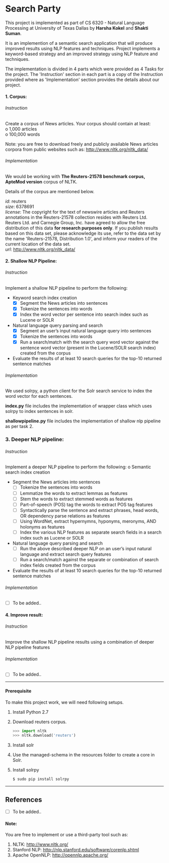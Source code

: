 # Search Party

This project is implemented as part of CS 6320 - Natural Language Processing at University of Texas Dallas by **Harsha Kokel** and **Shakti Suman**.

It is an implemention of a semantic search application that will produce improved results using NLP features and techniques. Project implements a keyword-based strategy and an improved strategy using NLP feature and techniques.

The implementation is divided in 4 parts which were provided as 4 Tasks for the project. The 'Instruction' section in each part is a copy of the Instruction provided where as 'Implementation' section provides the details about our project.

#### 1. Corpus:

###### Instruction  
Create a corpus of News articles. Your corpus should contain at least:  
o 1,000 articles  
o 100,000 words  

Note: you are free to download freely and publicly available News articles corpora from
public websites such as: http://www.nltk.org/nltk_data/

###### Implementation  

We would be working with **The Reuters-21578 benchmark corpus, ApteMod version** corpus of NLTK.

Details of the corpus are mentioned below.

*id*: reuters  
*size*: 6378691  
*license*: The copyright for the text of newswire articles and Reuters annotations in the Reuters-21578 collection resides with Reuters Ltd. Reuters Ltd. and Carnegie Group, Inc. have agreed to allow the free distribution of this data **for research purposes only**. If you publish results based on this data set, please acknowledge its use, refer to the data set by the name 'Reuters-21578, Distribution 1.0', and inform your readers of the current location of the data set.  
*url*: http://www.nltk.org/nltk_data/


#### 2. Shallow NLP Pipeline:

###### Instruction  
Implement a shallow NLP pipeline to perform the following:  
- Keyword search index creation  
  - [x]  Segment the News articles into sentences  
  - [x]  Tokenize the sentences into words  
  - [x]  Index the word vector per sentence into search index such as Lucene or SOLR  
- Natural language query parsing and search  
  - [x]  Segment an user’s input natural language query into sentences  
  - [x]  Tokenize the sentences into words  
  - [x]  Run a search/match with the search query word vector against the sentence word vector (present in the Lucene/SOLR search index) created from the corpus  
- Evaluate the results of at least 10 search queries for the top-10 returned sentence matches

###### Implementation

We used solrpy, a python client for the Solr search service to index the word vector for each sentences.

**index.py** file includes the implementation of wrapper class which uses solrpy to index sentences in solr.

**shallowpipeline.py** file includes the implementation of shallow nlp pipeline as per task 2.

### 3. Deeper NLP pipeline:  

###### Instruction  
Implement a deeper NLP pipeline to perform the following: o Semantic search index creation
- Segment the News articles into sentences
  - [ ] Tokenize the sentences into words
  - [ ] Lemmatize the words to extract lemmas as features
  - [ ] Stem the words to extract stemmed words as features
  - [ ] Part-of-speech (POS) tag the words to extract POS tag features
  - [ ] Syntactically parse the sentence and extract phrases, head words, OR dependency parse relations as features
  - [ ] Using WordNet, extract hypernymns, hyponyms, meronyms, AND holonyms as features
  - [ ] Index the various NLP features as separate search fields in a search index such as Lucene or SOLR
- Natural language query parsing and search
  - [ ] Run the above described deeper NLP on an user’s input natural language and extract search query features
  - [ ] Run a search/match against the separate or combination of search index fields created from the corpus
- Evaluate the results of at least 10 search queries for the top-10 returned sentence matches


###### Implementation  

- [ ] To be added..

#### 4. Improve result:

###### Instruction  
Improve the shallow NLP pipeline results using a combination of deeper NLP pipeline features

###### Implementation  

- [ ] To be added..

---

#### Prerequisite

To make this project work, we will need following setups.

1.  Install Python 2.7
2.  Download reuters corpus.

    ```python  
    >>> import nltk
    >>> nltk.download('reuters')
    ```

3. Install solr
4. Use the managed-schema in the resources folder to create a core in Solr.
5. Install solrpy

    ```bash
    $ sudo pip install solrpy
    ```
---
## References

- [ ] To be added..

#### Note:
You are free to implement or use a third-party tool such as:
1. NLTK: http://www.nltk.org/
2. Stanford NLP: http://nlp.stanford.edu/software/corenlp.shtml
3. Apache OpenNLP: http://opennlp.apache.org/
